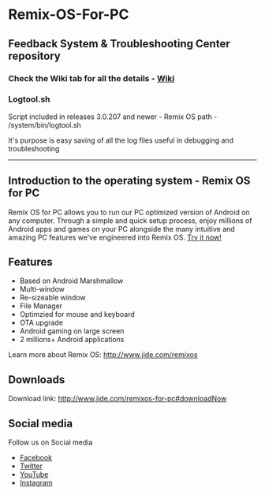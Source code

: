 # Remix-OS-For-PC
## Feedback System & Troubleshooting Center repository

### **Check the Wiki tab for all the details - [Wiki](https://github.com/JideTechnology/Remix-OS-For-PC/wiki)**
### Logtool.sh

Script included in releases 3.0.207 and newer - Remix OS path - /system/bin/logtool.sh

It's purpose is easy saving of all the log files useful in debugging and troubleshooting

***

## Introduction to the operating system - Remix OS for PC
Remix OS for PC allows you to run our PC optimized version of Android on any computer. Through a simple and quick setup process, enjoy millions of Android apps and games on your PC alongside the many intuitive and amazing PC features we’ve engineered into Remix OS. [Try it now!](http://www.jide.com/remixos-for-pc#downloadNow)

## Features
* Based on Android Marshmallow
* Multi-window
* Re-sizeable window
* File Manager
* Optimzied for mouse and keyboard
* OTA upgrade
* Android gaming on large screen
* 2 millions+ Android applications

Learn more about Remix OS: http://www.jide.com/remixos

## Downloads
Download link: http://www.jide.com/remixos-for-pc#downloadNow

## Social media
Follow us on Social media
* [Facebook](https://www.facebook.com/remixglobal)
* [Twitter](https://twitter.com/remixglobal)
* [YouTube](https://www.youtube.com/channel/UC0U64-AHqJfeAnFJ5vQnM8w)
* [Instagram](https://www.instagram.com/remixos)
